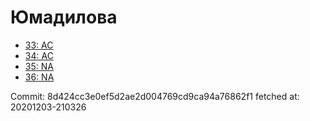 # Юмадилова
- [33: AC](33.md)
- [34: AC](34.md)
- [35: NA](35.md)
- [36: NA](36.md)

Commit: 8d424cc3e0ef5d2ae2d004769cd9ca94a76862f1
 fetched at: 20201203-210326
